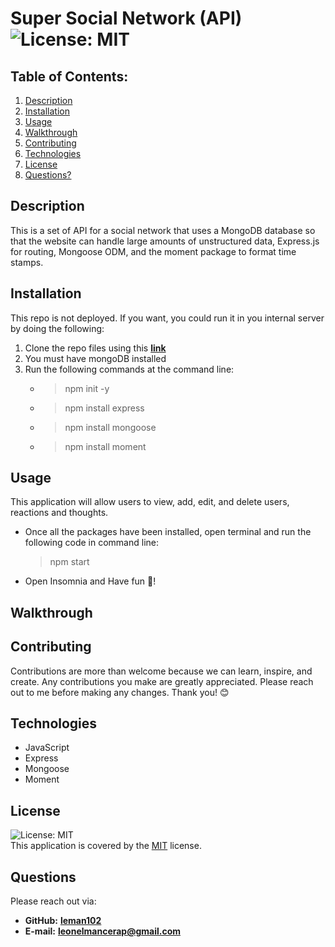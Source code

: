 # Super Social Network (API)  ![License: MIT](https://img.shields.io/badge/License-MIT-yellow.svg)
## Table of Contents:
1. [Description](#description) 
2. [Installation](#installation)
3. [Usage](#usage)  
4. [Walkthrough](#walkthrough)  
5. [Contributing](#contributing)
6. [Technologies](#technologies)
7. [License](#license)
8. [Questions?](#questions)
## Description
This is a set of API for a social network that uses a MongoDB database so that the website can handle large amounts of unstructured data, Express.js for routing, Mongoose ODM, and the moment package to format time stamps.
## Installation
This repo is not deployed. If you want, you could run it in you internal server by doing the following:

1. Clone the repo files using this [**link**](https://github.com/Leman102/super-social-network-API)
2. You must have mongoDB installed
3. Run the following commands at the command line:
    - > npm init -y
    - > npm install express
    - > npm install mongoose
    - > npm install moment
## Usage
This application will allow users to view, add, edit, and delete users, reactions and thoughts.
* Once all the packages have been installed, open terminal and run the following code in command line:
  > npm start
* Open Insomnia and Have fun 🤘!
## Walkthrough

## Contributing
Contributions are more than welcome because we can learn, inspire, and create. Any contributions you make are greatly appreciated. Please reach out to me before making any changes. Thank you! 😊
## Technologies
- JavaScript
- Express
- Mongoose
- Moment
## License
![License: MIT](https://img.shields.io/badge/License-MIT-yellow.svg)
<br />
This application is covered by the [MIT](https://choosealicense.com/licenses/) license.
## Questions
Please reach out via:
- **GitHub:**
  **[leman102](https://github.com/leman102)**
- **E-mail:**
  **leonelmancerap@gmail.com**
    